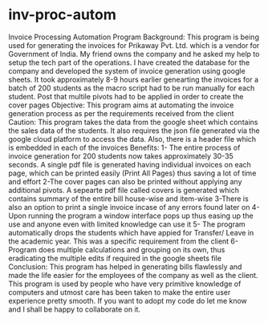 # inv-proc-autom
Invoice Processing Automation Program
Background: This program is being used for generating the invoices for Prikaway Pvt. Ltd. which is a vendor for Government of India. My friend owns the company and he asked my help to setup the tech part of the operations. I have created the database for the company and developed the system of invoice generation using google sheets. It took approximately 8-9 hours earlier genearting the invoices for a batch of 200 students as the macro script had to be run manually for each student. Post that multile pivots had to be applied in order to create the cover pages
</n>Objective: This program aims at automating the invoice generation process as per the requirements received from the client
Caution: This program takes the data from the google sheet which contains the sales data of the students. It also requires the json file generated via the google cloud platform to access the data. Also, there is a header file which is embedded in each of the invoices
Benefits: 
   1- The entire process of invoice generation for 200 students now takes approximately 30-35 seconds. A single pdf file is generated having individual invoices on each page, which can be printed easily (Print All Pages) thus saving a lot of time and effort
   2-The cover pages can also be printed without applying any additional pivots. A sepearte pdf file called covers is generated which contains summary of the entire bill house-wise and item-wise
   3-There is also an option to print a single invoice incase of any errors found later on
   4- Upon running the program a window interface pops up thus easing up the use and anyone even with limited knowledge can use it
   5- The program automatically drops the students which have appied for Transfer/ Leave in the academic year. This was a specific requirement from the client
   6- Program does multiple calculations and grouping on its own, thus eradicating the multiple edits if required in the google sheets file
Conclusion: This program has helped in generating bills flawlessly and made the life easier for the employees of the company as well as the client. This program is used by people who have very primitive knowledge of computers and utmost care has been taken to make the entire user experience pretty smooth. If you want to adopt my code do let me know and I shall be happy to collaborate on it.
